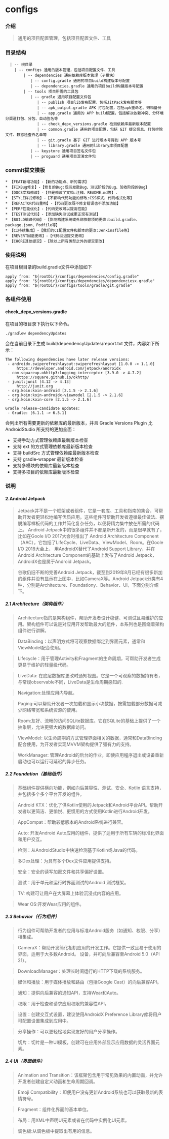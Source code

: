 # configs

### 介绍
> 通用的项目配置管理，包括项目配置文件、工具

### 目录结构

      | -- 根目录
        | -- configs 通用的版本管理，包括项目配置文件、工具
            | -- dependencies 通用依赖库版本管理（子模块）
               | -- config.gradle 通用的项目build构建版本号配置
               | -- dependencies.gradle 通用的项目build构建版本号配置
            | -- tools 项目所需的工具包
               | -- gradle 通用项目配置文件包
                  | -- publish 项目lib发布配置，包括JitPack发布脚本等
                  | -- apk_output.gradle APK 打包配置，包括apk重命名、归档备份
                  | -- app.gradle 通用的 APP build配置，包括解决依赖冲突、分环境分渠道打包、分包、自动签名等
                  | -- check_depx_versions.gradle 检测依赖库最新版本配置
                  | -- common.gradle 通用的项目配置，包括 GIT 提交信息、打包排除文件、静态检查白名单等
                  | -- git.gradle 基于 GIT 进行版本号得到 APP 版本号
                  | -- library.gradle 通用的library库项目配置
               | -- keystore 通用项目签名文件包
               | -- proguard 通用项目混淆文件包

### commit提交模板

    * 【FEAT新增功能】-【新的功能点、新的需求】
    * 【FIXBug修复】-【修复的Bug:现网发散Bug、测试阶段的Bug、验收阶段的Bug】
    * 【DOCS文档修改】-【只是修改了文档:注释、README.md等】.
    * 【STYLE样式修改】-【不影响代码功能的修改:CSS样式、代码格式化等】
    * 【REFACTOR代码重构】-【代码更改既不修复错误也不添加功能】
    * 【PERF性能优化】-【代码更改可以提高性能】
    * 【TEST测试代码】-【添加缺失测试或更正现有测试】
    * 【BUILD编译代码】-【影响构建系统或外部依赖项的更改:build.gradle、package.json、Podfile等】
    * 【CI持续集成】-【我们的CI配置文件和脚本的更改:Jenkinsfile等】
    * 【REVERT回退更改】-【代码回退提交更改】
    * 【CHORE其他提交】-【除以上所有类型之外的提交更改】

### 使用说明
在项目根目录的build.gradle文件中添加如下

    apply from: "${rootDir}/configs/dependencies/config.gradle"
    apply from: "${rootDir}/configs/dependencies/dependenciesx.gradle"
    apply from: "${rootDir}/configs/tools/gradle/git.gradle"

### 各组件使用

#### check_depx_versions.gradle

在项目的根目录下执行以下命令。

```
./gradlew dependencyUpdates
```

会在当前目录下生成 build/dependencyUpdates/report.txt 文件，内容如下所示：

```
The following dependencies have later release versions:
 - androidx.swiperefreshlayout:swiperefreshlayout [1.0.0 -> 1.1.0]
     https://developer.android.com/jetpack/androidx
 - com.squareup.okhttp3:logging-interceptor [3.9.0 -> 4.7.2]
     https://square.github.io/okhttp/
 - junit:junit [4.12 -> 4.13]
     http://junit.org
 - org.koin:koin-android [2.1.5 -> 2.1.6]
 - org.koin:koin-androidx-viewmodel [2.1.5 -> 2.1.6]
 - org.koin:koin-core [2.1.5 -> 2.1.6]

Gradle release-candidate updates:
 - Gradle: [6.1.1 -> 6.5.1]
```

会列出所有需要更新的依赖库的最新版本，并且 Gradle Versions Plugin 比 AndroidStudio 所支持的更加全面：

* 支持手动方式管理依赖库最新版本检查
* 支持 ext 的方式管理依赖库最新版本检查
* 支持 buildSrc 方式管理依赖库最新版本检查
* 支持 gradle-wrapper 最新版本检查
* 支持多模块的依赖库最新版本检查
* 支持多项目的依赖库最新版本检查

### 说明

#### 2.Android Jetpack
> Jetpack并不是一个框架或者组件，它是一套库、工具和指南的集合，可帮助开发者更轻松地编写优质应用。这些组件可帮助开发者遵循最佳做法、摆脱编写样板代码的工作并简化复杂任务，以便将精力集中放在所需的代码上。
  Android Jetpack中的很多组件并不都是新开发的，而是很早就有了，比如在Goole I/O 2017大会时推出了 Android Architecture Component（AAC），它包括了LifeCycle、LiveData、ViewModel、Room。在Goole I/O 2018大会上，
  用AndroidX替代了Android Support Library，并在Android Architecture Component的基础上发布了Android Jetpack，AndroidX也是属于Android Jetpack。

> 谷歌仍旧不断的完善Android Jetpack，截至到2019年8月已经有很多新加的组件并没有显示在上图中，比如CameraX等。Android Jetpack分类有4种，分别是Architecture、Foundationy、Behavior、UI，下面分别介绍下。


##### 2.1 Architecture（架构组件）

> Architecture指的是架构组件，帮助开发者设计稳健、可测试且易维护的应用。架构组件可以说是对应用开发帮助最大的组件，本系列也是围绕着架构组件进行讲解。

> DataBinding：以声明方式将可观察数据绑定到界面元素，通常和ViewModel配合使用。

> Lifecycle：用于管理Activity和Fragment的生命周期，可帮助开发者生成更易于维护的轻量级代码。

> LiveData: 在底层数据库更改时通知视图。它是一个可观察的数据持有者，与常规observable不同，LiveData是生命周期感知的.

> Navigation:处理应用内导航。

> Paging:可以帮助开发者一次加载和显示小块数据，按需加载部分数据可减少网络带宽和系统资源的使用。

> Room:友好、流畅的访问SQLite数据库。它在SQLite的基础上提供了一个抽象层，允许更强大的数据库访问。

> ViewModel: 以生命周期的方式管理界面相关的数据，通常和DataBinding配合使用，为开发者实现MVVM架构提供了强有力的支持。

> WorkManager: 管理Android的后台的作业，即使应用程序退出或设备重新启动也可以运行可延迟的异步任务。


##### 2.2 Foundation（基础组件）

> 基础组件提供横向功能，例如向后兼容性、测试、安全、Kotlin 语言支持，并包括多个多个平台开发的组件。

> Android KTX：优化了供Kotlin使用的Jetpack和Android平台API。帮助开发者以更简洁、更愉悦、更惯用的方式使用Kotlin进行Android开发。

> AppCompat：帮助较低版本的Android系统进行兼容。

> Auto: 开发Android Auto应用的组件，提供了适用于所有车辆的标准化界面和用户交互。

> 检测：从AndroidStudio中快速检测基于Kotlin或Java的代码。

> 多Dex处理：为具有多个Dex文件应用提供支持。

> 安全：安全的读写加密文件和共享偏好设置。

> 测试：用于单元和运行时界面测试的Android 测试框架。

> TV: 构建可让用户在大屏幕上体验沉浸式内容的应用。

> Wear OS:开发Wear应用的组件。


##### 2.3 Behavior（行为组件）

> 行为组件可帮助开发者的应用与标准Android服务（如通知、权限、分享）相集成。

> CameraX：帮助开发简化相机应用的开发工作。它提供一致且易于使用的界面，适用于大多数Android。 设备，并可向后兼容至Android 5.0（API 21）。

> DownloadManager：处理长时间运行的HTTP下载的系统服务。

> 媒体和播放：用于媒体播放和路由（包括Google Cast）的向后兼容API。

> 通知：提供向后兼容的通知API，支持Wear和Auto。

> 权限：用于检查和请求应用权限的兼容性API。

> 设置：创建交互式设置，建议使用AndroidX Preference Library库将用户可配置设置集成到应用中。

> 分享操作：可以更轻松地实现友好的用户分享操作。

> 切片：切片是一种UI模板，创建可在应用外部显示应用数据的灵活界面元素。


##### 2.4 UI（界面组件）
> Animation and Transition：该框架包含用于常见效果的内置动画，并允许开发者创建自定义动画和生命周期回调。

> Emoji Compatibility：即便用户没有更新Android系统也可以获取最新的表情符号。

> Fragment：组件化界面的基本单位。

> 布局：用XML中声明UI元素或者在代码中实例化UI元素。

> 调色板:从调色板中提取出有用的信息。

